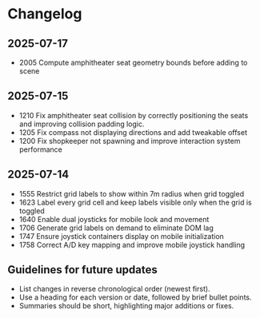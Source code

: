 # Changelog

## 2025-07-17
- 2005 Compute amphitheater seat geometry bounds before adding to scene

## 2025-07-15
- 1210 Fix amphitheater seat collision by correctly positioning the seats and improving collision padding logic.
- 1205 Fix compass not displaying directions and add tweakable offset
- 1200 Fix shopkeeper not spawning and improve interaction system performance

## 2025-07-14
- 1555 Restrict grid labels to show within 7m radius when grid toggled
- 1623 Label every grid cell and keep labels visible only when the grid is toggled
- 1640 Enable dual joysticks for mobile look and movement
- 1706 Generate grid labels on demand to eliminate DOM lag
- 1747 Ensure joystick containers display on mobile initialization
- 1758 Correct A/D key mapping and improve mobile joystick handling

## Guidelines for future updates
- List changes in reverse chronological order (newest first).
- Use a heading for each version or date, followed by brief bullet points.
- Summaries should be short, highlighting major additions or fixes.